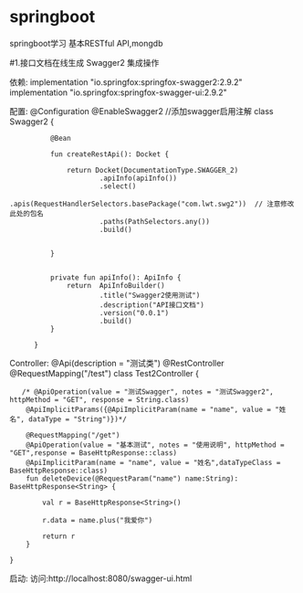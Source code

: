 # springboot
springboot学习
基本RESTful API,mongdb

#1.接口文档在线生成  Swagger2 集成操作

依赖:
    implementation "io.springfox:springfox-swagger2:2.9.2"
    implementation "io.springfox:springfox-swagger-ui:2.9.2"
    
配置:
          @Configuration
          @EnableSwagger2 //添加swagger启用注解
          class Swagger2 {

              @Bean

              fun createRestApi(): Docket {

                  return Docket(DocumentationType.SWAGGER_2)
                          .apiInfo(apiInfo())
                          .select()
                          .apis(RequestHandlerSelectors.basePackage("com.lwt.swg2"))  // 注意修改此处的包名
                          .paths(PathSelectors.any())
                          .build()


              }


              private fun apiInfo(): ApiInfo {
                  return  ApiInfoBuilder()
                          .title("Swagger2使用测试")
                          .description("API接口文档")
                          .version("0.0.1")
                          .build()
              }

          }
Controller:
    @Api(description = "测试类")
    @RestController
    @RequestMapping("/test")
    class Test2Controller {


       /* @ApiOperation(value = "测试Swagger", notes = "测试Swagger2", httpMethod = "GET", response = String.class)
        @ApiImplicitParams({@ApiImplicitParam(name = "name", value = "姓名", dataType = "String")})*/

        @RequestMapping("/get")
        @ApiOperation(value = "基本测试", notes = "使用说明", httpMethod = "GET",response = BaseHttpResponse::class)
        @ApiImplicitParam(name = "name", value = "姓名",dataTypeClass = BaseHttpResponse::class)
        fun deleteDevice(@RequestParam("name") name:String): BaseHttpResponse<String> {

            val r = BaseHttpResponse<String>()

            r.data = name.plus("我爱你")

            return r
        }

    }


启动:
      访问:http://localhost:8080/swagger-ui.html
